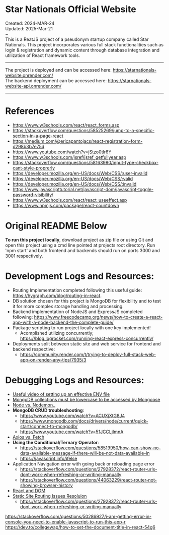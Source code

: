 # Star Nationals Official Website
Created: 2024-MAR-24 \
Updated: 2025-Mar-21 \
~ \
This is a ReatJS project of a pseudonym startup company called Star Nationals.
 This project incorporates various full stack functionalities such as login & registration and dynamic
 content through database integration and utilization of React framework tools.

----

The project is deployed and can be accessed here: https://starnationals-website.onrender.com/ \
The backend deployment can be accessed here: https://starnationals-website-api.onrender.com/

----

# References
- https://www.w3schools.com/react/react_forms.asp
- https://stackoverflow.com/questions/58525269/jump-to-a-specific-section-in-a-page-react
- https://medium.com/@ericapantojacs/react-registration-form-d298b3b7e75d
- https://www.youtube.com/watch?v=jStzo0tlr6Y
- https://www.w3schools.com/jsref/jsref_getfullyear.asp
- https://stackoverflow.com/questions/58163980/input-type-checkbox-cant-style-proprerly
- https://developer.mozilla.org/en-US/docs/Web/CSS/:user-invalid
- https://developer.mozilla.org/en-US/docs/Web/CSS/:valid
- https://developer.mozilla.org/en-US/docs/Web/CSS/:invalid
- https://www.javascripttutorial.net/javascript-dom/javascript-toggle-password-visibility/
- https://www.w3schools.com/react/react_useeffect.asp
- https://www.npmjs.com/package/react-countdown


# Original README Below
**To run this project locally**, download project as zip file or using Git and open this project using a cmd line pointed at projects root directory. Run 'npm start' and both frontend and backends should run on ports 3000 and 3001 respectively.

# Development Logs and Resources:
- Routing Implementation completed following this useful guide: https://hygraph.com/blog/routing-in-react.
- DB solution chosen for this project is MongoDB for flexibility and to test it for more complex storage handling and processing.
- Backend implementation of NodeJS and ExpressJS completed following: https://www.freecodecamp.org/news/how-to-create-a-react-app-with-a-node-backend-the-complete-guide/
- Package scripting to run project locally with one key implemented!
    - Acomplished utilizing concurrently; https://blog.logrocket.com/running-react-express-concurrently/
- Deployments split between static site and web service for frontend and backend respective:
    - https://community.render.com/t/trying-to-deploy-full-stack-web-app-on-render-any-tips/7935/3

# Debugging Logs and Resources:
- [Useful video of setting up an effective ENV file](https://www.youtube.com/watch?v=hZUNMYU4Kzo)
- [MongoDB collections must be lowercase to be accessed by Mongoose](https://stackoverflow.com/questions/71842510/mongoose-query-always-returns-empty-array)
- [Node vs. Nodemon..](https://stackoverflow.com/questions/3302959/how-to-restart-a-node-js-server)
- **MongoDB CRUD troubleshooting**:
    - https://www.youtube.com/watch?v=ACUXjXtG8J4
    - https://www.mongodb.com/docs/drivers/node/current/quick-start/connect-to-mongodb/
    - https://www.youtube.com/watch?v=51JCCLjImnA
- [Axios vs. Fetch](https://stackoverflow.com/questions/40844297/what-is-difference-between-axios-and-fetch)
- **Using the Conditional/Ternary Operator**:
    - https://stackoverflow.com/questions/58519950/how-can-show-no-data-available-message-if-there-will-be-not-data-available-in
    - https://javascript.info/ifelse
- Application Navigation error with going back or reloading page error
    - https://stackoverflow.com/questions/27928372/react-router-urls-dont-work-when-refreshing-or-writing-manually
    - https://stackoverflow.com/questions/44063229/react-router-not-showing-browser-history
- [React and DOM](https://stackoverflow.com/questions/59924585/im-getting-an-error-using-react-invalid-dom-property-for-did-you-mean-htm)
- [Static Site Routing Issues Resoluion](https://docs.render.com/deploy-create-react-app)
    - https://stackoverflow.com/questions/27928372/react-router-urls-dont-work-when-refreshing-or-writing-manually

https://stackoverflow.com/questions/50286927/i-am-getting-error-in-console-you-need-to-enable-javascript-to-run-this-app-r
https://dev.to/collegewap/how-to-set-the-document-title-in-react-54g6